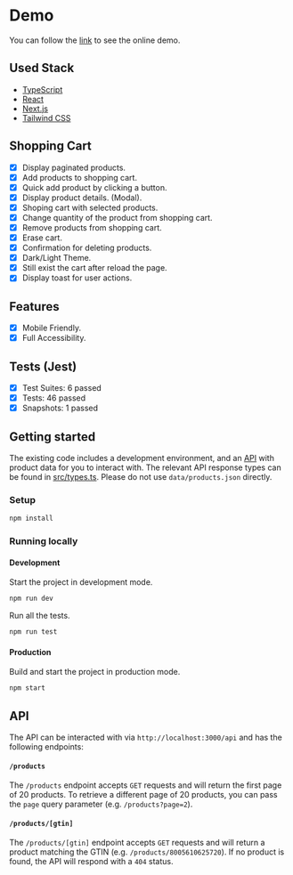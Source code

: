 # Demo

You can follow the [link](https://www.pavkout.design/) to see the online demo.

## Used Stack

- [TypeScript](https://www.typescriptlang.org/)
- [React](https://reactjs.org/)
- [Next.js](https://nextjs.org/)
- [Tailwind CSS](https://tailwindcss.com/)

## Shopping Cart

- [x] Display paginated products.
- [x] Add products to shopping cart.
- [x] Quick add product by clicking a button.
- [x] Display product details. (Modal).
- [x] Shoping cart with selected products.
- [x] Change quantity of the product from shopping cart.
- [x] Remove products from shopping cart.
- [x] Erase cart.
- [x] Confirmation for deleting products.
- [x] Dark/Light Theme.
- [x] Still exist the cart after reload the page.
- [x] Display toast for user actions.

## Features

- [x] Mobile Friendly.
- [x] Full Accessibility.

## Tests (Jest)

- [x] Test Suites: 6 passed
- [x] Tests: 46 passed
- [x] Snapshots: 1 passed

## Getting started

The existing code includes a development environment, and an [API](#api) with product data for you to interact with. The relevant API response types can be found in [src/types.ts](src/types.ts). Please do not use `data/products.json` directly.

### Setup

```sh
npm install
```

### Running locally

#### Development

Start the project in development mode.

```sh
npm run dev
```

Run all the tests.

```sh
npm run test
```

#### Production

Build and start the project in production mode.

```sh
npm start
```

## API

The API can be interacted with via `http://localhost:3000/api` and has the following endpoints:

#### `/products`

The `/products` endpoint accepts `GET` requests and will return the first page of 20 products. To retrieve a different page of 20 products, you can pass the `page` query parameter (e.g. `/products?page=2`).

#### `/products/[gtin]`

The `/products/[gtin]` endpoint accepts `GET` requests and will return a product matching the GTIN (e.g. `/products/8005610625720`). If no product is found, the API will respond with a `404` status.
